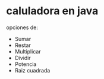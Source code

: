 # caluladora en java

opciones de:
  * Sumar
  * Restar
  * Multiplicar
  * Dividir
  * Potencia
  * Raiz cuadrada
